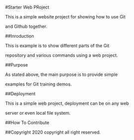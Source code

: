 #Starter Web PRoject



This is a simple website project for showing how to use Git 

and Github together.

##Inroduction

This is example is to show different parts of the Git 

repository and various commands using a web project.


##Purpose

As stated above, the main purpose is to provide simple 

examples for Git training demos.


##Deployment

This is a simple web project, deployment can be on any web 

server or even local file system.


##How To Contribute

##Copyright
2020 copyright all right reserved.
